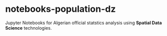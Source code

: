 # notebooks-population-dz
Jupyter Notebooks for Algerian official statstics analysis using **Spatial Data Science** technologies.
